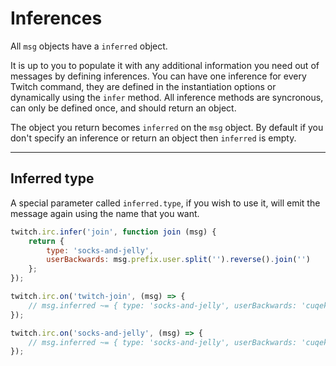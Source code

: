 # Inferences

All `msg` objects have a `inferred` object.

It is up to you to populate it with any additional information you need out of messages by defining inferences. You can have one inference for every Twitch command, they are defined in the instantiation options or dynamically using the `infer` method. All inference methods are syncronous, can only be defined once, and should return an object.

The object you return becomes `inferred` on the `msg` object. By default if you don't specify an inference or return an object then `inferred` is empty.

---
## Inferred type

A special parameter called `inferred.type`, if you wish to use it, will emit the message again using the name that you want.

```javascript
twitch.irc.infer('join', function join (msg) {
    return {
        type: 'socks-and-jelly',
        userBackwards: msg.prefix.user.split('').reverse().join('')
    };
});

twitch.irc.on('twitch-join', (msg) => {
    // msg.inferred ~= { type: 'socks-and-jelly', userBackwards: 'cuqek' }
});

twitch.irc.on('socks-and-jelly', (msg) => {
    // msg.inferred ~= { type: 'socks-and-jelly', userBackwards: 'cuqek' }
});
```
